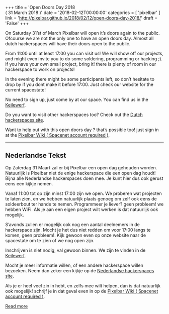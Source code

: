 +++
title = 'Open Doors Day 2018 <br />( 31 March 2018 )'
date = '2018-02-12T00:00:00'
categories = [ 
 'pixelbar' 
] 
link = 'http://pixelbar.github.io/2018/02/12/open-doors-day-2018/'
draft = 'False'
+++

<p>On Saturday 31’st of March Pixelbar will open it’s doors again to the public. Ofcourse we are not the only one to have an open doors day. Almost all dutch hackerspaces will have their doors open to the public.</p>

<p>From 11:00 until at least 17:00 you can visit us! We will show off our projects, and might even invite you to do some soldering, programming or hacking ;). If you have your own small project, bring it! there is plenty of room in our hackerspace to work on projects!</p>

<p>In the evening there might be some participants left, so don’t hesitate to drop by if you dont make it before 17:00. Just check our website for the current spacestate!</p>

<p>No need to sign up, just come by at our space. You can find us in the <a href="https://www.pixelbar.nl/contact/">Keilewerf</a>.</p>

<p>Do you want to visit other hackerspaces too? Check out the <a href="https://hackerspaces.nl/open-dag/">Dutch hackerspaces site</a>.</p>

<p>Want to help out with this open doors day ? that’s possible too! just sign in at the <a href="https://wiki.pixelbar.nl/index.php?title=Projects:2018:Open_dag_hackerspaces_31_maart">Pixelbar Wiki ( Spacenet account required )</a>.</p>

<hr />
<h2>Nederlandse Tekst</h2>

<p>Op Zaterdag 31 Maart zal er bij Pixelbar een open dag gehouden worden. Natuurlijk is Pixelbar niet de enige hackerspace die een open dag houdt! Bijna alle Nederlandse hackerspaces doen mee. Je kunt hier dus ook gerust eens een kijkje nemen.</p>

<p>Vanaf 11:00 tot op zijn minst 17:00 zijn we open. We proberen wat projecten te laten zien, en we hebben natuurlijk plaats genoeg om zelf ook eens de soldeerbout ter hande te nemen. Programmeer je liever? geen probleem! we hebben WiFi. Als je aan een eigen project wilt werken is dat natuurlijk ook mogelijk.</p>

<p>S’avonds zullen er mogelijk ook nog een aantal deelnemers in de hackerspace zijn. Mocht je het dus niet redden om voor 17:00 langs te komen, geen probleem!. Kijk gewoon even op onze website naar de spacestate om te zien of we nog open zijn.</p>

<p>Inschrijven is niet nodig, val gewoon binnen. We zijn te vinden in de <a href="https://www.pixelbar.nl/contact/">Keilewerf</a>.</p>

<p>Mocht je meer informatie willen, of een andere hackerspace willen bezoeken. Neem dan zeker een kijkje op de <a href="https://hackerspaces.nl/open-dag/">Nederlandse hackerspaces site</a>.</p>

<p>Als je er heel veel zin in hebt, en zelfs mee wilt helpen, dan is dat natuurlijk ook mogelijk! schrijf je in dat geval even in op de <a href="https://wiki.pixelbar.nl/index.php?title=Projects:2018:Open_dag_hackerspaces_31_maart">Pixelbar Wiki ( Spacenet account required )</a>.</p>

[Read more](http://pixelbar.github.io/2018/02/12/open-doors-day-2018/)